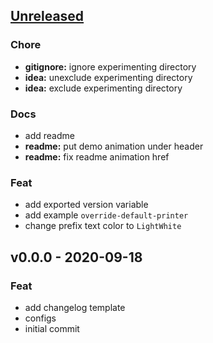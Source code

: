 <a name="unreleased"></a>
## [Unreleased]

### Chore
- **gitignore:** ignore experimenting directory
- **idea:** unexclude experimenting directory
- **idea:** exclude experimenting directory

### Docs
- add readme
- **readme:** put demo animation under header
- **readme:** fix readme animation href

### Feat
- add exported version variable
- add example `override-default-printer`
- change prefix text color to `LightWhite`


<a name="v0.0.0"></a>
## v0.0.0 - 2020-09-18
### Feat
- add changelog template
- configs
- initial commit


[Unreleased]: https://github.com/dops-cli/dops/compare/v0.0.0...HEAD

